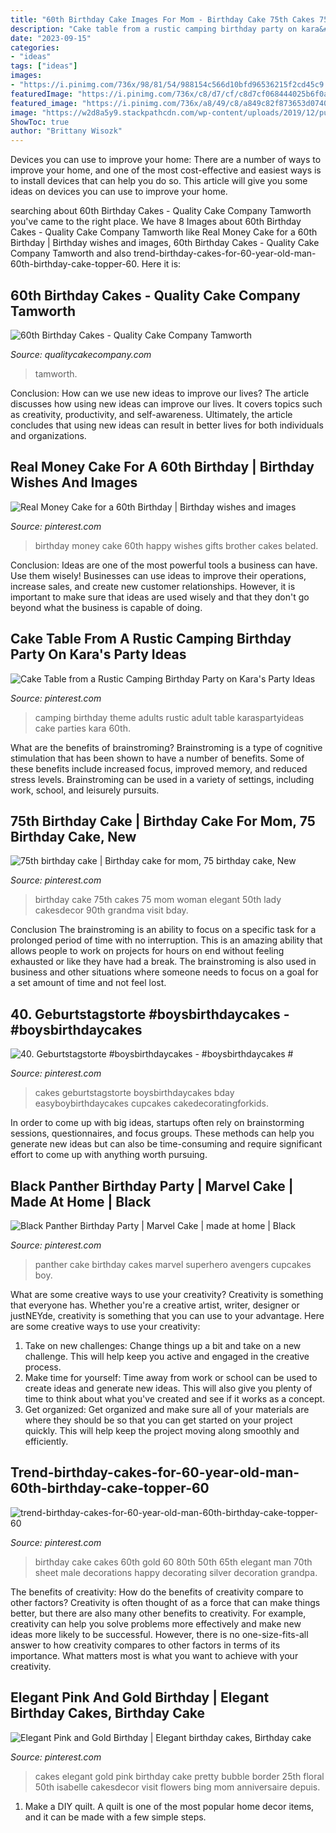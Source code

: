 ```yaml
---
title: "60th Birthday Cake Images For Mom - Birthday Cake 75th Cakes 75 Mom Woman Elegant 50th Lady Cakesdecor 90th Grandma Visit Bday"
description: "Cake table from a rustic camping birthday party on kara&#039;s party ideas"
date: "2023-09-15"
categories:
- "ideas"
tags: ["ideas"]
images:
- "https://i.pinimg.com/736x/98/81/54/988154c566d10bfd96536215f2cd45c9.jpg"
featuredImage: "https://i.pinimg.com/736x/c8/d7/cf/c8d7cf068444025b6f0a776e8fde5f70.jpg"
featured_image: "https://i.pinimg.com/736x/a8/49/c8/a849c82f873653d0740b8b981398051f.jpg"
image: "https://w2d8a5y9.stackpathcdn.com/wp-content/uploads/2019/12/purple-floral-cascade-1030x1030.jpg"
ShowToc: true
author: "Brittany Wisozk"
---
```



Devices you can use to improve your home:
There are a number of ways to improve your home, and one of the most cost-effective and easiest ways is to install devices that can help you do so. This article will give you some ideas on devices you can use to improve your home.

	

		
searching about 60th Birthday Cakes - Quality Cake Company Tamworth you've came to the right place. We have 8 Images about 60th Birthday Cakes - Quality Cake Company Tamworth like Real Money Cake for a 60th Birthday | Birthday wishes and images, 60th Birthday Cakes - Quality Cake Company Tamworth and also trend-birthday-cakes-for-60-year-old-man-60th-birthday-cake-topper-60. Here it is:
		
    
## 60th Birthday Cakes - Quality Cake Company Tamworth

<img loading=lazy src="https://w2d8a5y9.stackpathcdn.com/wp-content/uploads/2019/12/purple-floral-cascade-1030x1030.jpg" onerror="this.onerror=null;this.src='https://tse3.mm.bing.net/th?id=OIP.VI7jdq_PBlluzmWWvPqwfgHaHa&amp;pid=15.1';" alt="60th Birthday Cakes - Quality Cake Company Tamworth">

_Source: qualitycakecompany.com_

>tamworth. 

	

Conclusion: How can we use new ideas to improve our lives?
The article discusses how using new ideas can improve our lives. It covers topics such as creativity, productivity, and self-awareness. Ultimately, the article concludes that using new ideas can result in better lives for both individuals and organizations.

    
## Real Money Cake For A 60th Birthday | Birthday Wishes And Images

<img loading=lazy src="https://i.pinimg.com/736x/0d/64/dd/0d64dddb18ac9ffad0b8ef50b4332f07.jpg" onerror="this.onerror=null;this.src='https://tse2.mm.bing.net/th?id=OIP.U7E52tQHbwpygCdQlz-qaQHaMX&amp;pid=15.1';" alt="Real Money Cake for a 60th Birthday | Birthday wishes and images">

_Source: pinterest.com_

>birthday money cake 60th happy wishes gifts brother cakes belated. 

	

Conclusion: Ideas are one of the most powerful tools a business can have. Use them wisely!
Businesses can use ideas to improve their operations, increase sales, and create new customer relationships. However, it is important to make sure that ideas are used wisely and that they don't go beyond what the business is capable of doing.

    
## Cake Table From A Rustic Camping Birthday Party On Kara&#039;s Party Ideas

<img loading=lazy src="https://i.pinimg.com/736x/a8/49/c8/a849c82f873653d0740b8b981398051f.jpg" onerror="this.onerror=null;this.src='https://tse3.mm.bing.net/th?id=OIP.0jYl8rCNz23Jc97lAqOSBgHaLG&amp;pid=15.1';" alt="Cake Table from a Rustic Camping Birthday Party on Kara&#039;s Party Ideas">

_Source: pinterest.com_

>camping birthday theme adults rustic adult table karaspartyideas cake parties kara 60th. 

	

What are the benefits of brainstroming?
Brainstroming is a type of cognitive stimulation that has been shown to have a number of benefits. Some of these benefits include increased focus, improved memory, and reduced stress levels. Brainstroming can be used in a variety of settings, including work, school, and leisurely pursuits.

    
## 75th Birthday Cake | Birthday Cake For Mom, 75 Birthday Cake, New

<img loading=lazy src="https://i.pinimg.com/736x/e1/a2/53/e1a25322ef5af689e02cc9d5e428c148--th-birthday-cakes--birthday.jpg" onerror="this.onerror=null;this.src='https://tse2.mm.bing.net/th?id=OIP.nIBTUjLuc1yeLID5bLBQFwHaNL&amp;pid=15.1';" alt="75th birthday cake | Birthday cake for mom, 75 birthday cake, New">

_Source: pinterest.com_

>birthday cake 75th cakes 75 mom woman elegant 50th lady cakesdecor 90th grandma visit bday. 

	

Conclusion
The brainstroming is an ability to focus on a specific task for a prolonged period of time with no interruption. This is an amazing ability that allows people to work on projects for hours on end without feeling exhausted or like they have had a break. The brainstroming is also used in business and other situations where someone needs to focus on a goal for a set amount of time and not feel lost.

    
## 40. Geburtstagstorte #boysbirthdaycakes - #boysbirthdaycakes #

<img loading=lazy src="https://i.pinimg.com/736x/06/28/a7/0628a7c623e005fd68d15b60c0a7d2a2.jpg" onerror="this.onerror=null;this.src='https://tse2.mm.bing.net/th?id=OIP.vFdVDwUHR_IcGTmB-iCkwQHaJ3&amp;pid=15.1';" alt="40. Geburtstagstorte #boysbirthdaycakes - #boysbirthdaycakes #">

_Source: pinterest.com_

>cakes geburtstagstorte boysbirthdaycakes bday easyboybirthdaycakes cupcakes cakedecoratingforkids. 

	

In order to come up with big ideas, startups often rely on brainstorming sessions, questionnaires, and focus groups. These methods can help you generate new ideas but can also be time-consuming and require significant effort to come up with anything worth pursuing.

    
## Black Panther Birthday Party | Marvel Cake | Made At Home | Black

<img loading=lazy src="https://i.pinimg.com/736x/98/81/54/988154c566d10bfd96536215f2cd45c9.jpg" onerror="this.onerror=null;this.src='https://tse4.mm.bing.net/th?id=OIP.ziq6lsVB7XV4WI2OMF-UTwHaJ4&amp;pid=15.1';" alt="Black Panther Birthday Party | Marvel Cake | made at home | Black">

_Source: pinterest.com_

>panther cake birthday cakes marvel superhero avengers cupcakes boy. 

	

What are some creative ways to use your creativity?
Creativity is something that everyone has. Whether you're a creative artist, writer, designer or justNEYde, creativity is something that you can use to your advantage. Here are some creative ways to use your creativity: 
1. Take on new challenges: Change things up a bit and take on a new challenge. This will help keep you active and engaged in the creative process. 
2. Make time for yourself: Time away from work or school can be used to create ideas and generate new ideas. This will also give you plenty of time to think about what you've created and see if it works as a concept. 
3. Get organized: Get organized and make sure all of your materials are where they should be so that you can get started on your project quickly. This will help keep the project moving along smoothly and efficiently. 

    
## Trend-birthday-cakes-for-60-year-old-man-60th-birthday-cake-topper-60

<img loading=lazy src="https://i.pinimg.com/736x/c8/d7/cf/c8d7cf068444025b6f0a776e8fde5f70.jpg" onerror="this.onerror=null;this.src='https://tse3.mm.bing.net/th?id=OIP.WCsRcN70z2CLKfP0aKsNMAHaLD&amp;pid=15.1';" alt="trend-birthday-cakes-for-60-year-old-man-60th-birthday-cake-topper-60">

_Source: pinterest.com_

>birthday cake cakes 60th gold 60 80th 50th 65th elegant man 70th sheet male decorations happy decorating silver decoration grandpa. 

	

The benefits of creativity: How do the benefits of creativity compare to other factors?
Creativity is often thought of as a force that can make things better, but there are also many other benefits to creativity. For example, creativity can help you solve problems more effectively and make new ideas more likely to be successful. However, there is no one-size-fits-all answer to how creativity compares to other factors in terms of its importance. What matters most is what you want to achieve with your creativity.

    
## Elegant Pink And Gold Birthday | Elegant Birthday Cakes, Birthday Cake

<img loading=lazy src="https://i.pinimg.com/736x/bc/8a/92/bc8a92d18d9aaba4a6861391b43fb29c.jpg" onerror="this.onerror=null;this.src='https://tse3.mm.bing.net/th?id=OIP.3dEPHhQUyVKg2pFD56r0rQAAAA&amp;pid=15.1';" alt="Elegant Pink and Gold Birthday | Elegant birthday cakes, Birthday cake">

_Source: pinterest.com_

>cakes elegant gold pink birthday cake pretty bubble border 25th floral 50th isabelle cakesdecor visit flowers bing mom anniversaire depuis. 

	

1. Make a DIY quilt. A quilt is one of the most popular home decor items, and it can be made with a few simple steps.


